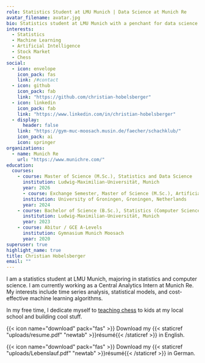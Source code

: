 ```yaml
---
role: Statistics Student at LMU Munich | Data Science at Munich Re
avatar_filename: avatar.jpg
bio: Statistics student at LMU Munich with a penchant for data science and chess!
interests:
  - Statistics
  - Machine Learning
  - Artificial Intelligence
  - Stock Market
  - Chess
social:
  - icon: envelope
    icon_pack: fas
    link: /#contact
  - icon: github
    icon_pack: fab
    link: "https://github.com/christian-hobelsberger"
  - icon: linkedin
    icon_pack: fab
    link: "https://www.linkedin.com/in/christian-hobelsberger"
  - display:
      header: false
    link: "https://gym-muc-moosach.musin.de/faecher/schachklub/"
    icon_pack: ai
    icon: springer
organizations:
  - name: Munich Re
    url: "https://www.munichre.com/"
education:
  courses:
    - course: Master of Science (M.Sc.), Statistics and Data Science
      institution: Ludwig-Maximilian-Universität, Munich
      year: 2026
      - course: Exchange Semester, Master of Science (M.Sc.), Artificial Intelligence
      institution: University of Groningen, Groningen, Netherlands
      year: 2024
    - course: Bachelor of Science (B.Sc.), Statistics (Computer Science)
      institution: Ludwig-Maximilian-Universität, Munich
      year: 2023
    - course: Abitur / GCE A-Levels
      institution: Gymnasium Munich Moosach
      year: 2020
superuser: true
highlight_name: true
title: Christian Hobelsberger
email: ""
---
```

I am a statistics student at LMU Munich, majoring in statistics and computer science. I am currently working as a Central Analytics Intern at Munich Re. My interests include time series analysis, statistical models, and cost-effective machine learning algorithms.

In my free time, I dedicate myself to [teaching chess](https://gym-muc-moosach.musin.de/faecher/schachklub/) to kids at my local school and building cool stuff.

{{< icon name="download" pack="fas" >}} Download my {{< staticref "uploads/resume.pdf" "newtab" >}}résumé{{< /staticref >}} in English.

{{< icon name="download" pack="fas" >}} Download my {{< staticref "uploads/Lebenslauf.pdf" "newtab" >}}résumé{{< /staticref >}} in German.
